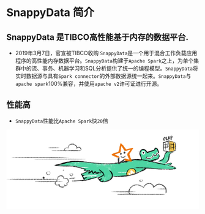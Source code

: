 # SnappyData 简介

## SnappyData 是TIBCO高性能基于内存的数据平台.
- 2019年3月7日，官宣被TIBCO收购
`SnappyData`是一个用于混合工作负载应用程序的高性能内存数据平台。`SnappyData`构建于`Apache Spark`之上，为单个集群中的流、事务、机器学习和SQL分析提供了统一的编程模型。`SnappyData`将实时数据源与具有`Spark connector`的外部数据源统一起来。`SnappyData`与`apache spark`100%兼容，并使用`apache v2`许可证进行开源。

## 性能高
- `SnappyData`性能比`Apache Spark`快`20`倍

![Home-carousal-illos-03-faster](../images/Home-carousal-illos-03-faster.jpg)

